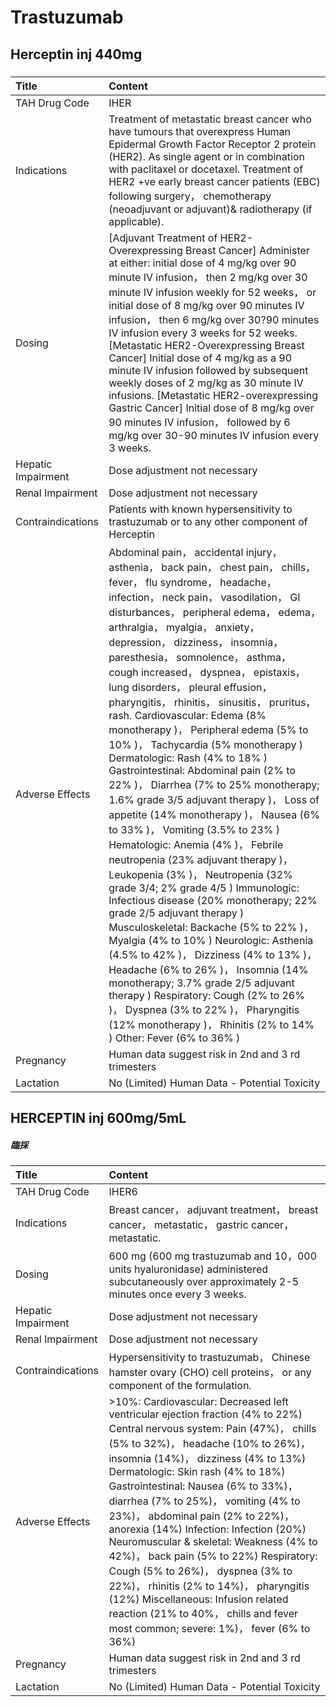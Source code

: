 # Trastuzumab

## Herceptin inj 440mg

##### 

| Title              | Content                                                                                                                                                                                                                                                                                                                                                                                                                                                                                                                                                                                                                                                                                                                                                                                                                                                                                                                                                                                                                                                                                                                                                                                                                                                                                                                                                                                    |
|:-------------------|:-------------------------------------------------------------------------------------------------------------------------------------------------------------------------------------------------------------------------------------------------------------------------------------------------------------------------------------------------------------------------------------------------------------------------------------------------------------------------------------------------------------------------------------------------------------------------------------------------------------------------------------------------------------------------------------------------------------------------------------------------------------------------------------------------------------------------------------------------------------------------------------------------------------------------------------------------------------------------------------------------------------------------------------------------------------------------------------------------------------------------------------------------------------------------------------------------------------------------------------------------------------------------------------------------------------------------------------------------------------------------------------------|
| TAH Drug Code      | IHER                                                                                                                                                                                                                                                                                                                                                                                                                                                                                                                                                                                                                                                                                                                                                                                                                                                                                                                                                                                                                                                                                                                                                                                                                                                                                                                                                                                       |
| Indications        | Treatment of metastatic breast cancer who have tumours that overexpress Human Epidermal Growth Factor Receptor 2 protein (HER2). As single agent or in combination with paclitaxel or docetaxel. Treatment of HER2 +ve early breast cancer patients (EBC) following surgery， chemotherapy (neoadjuvant or adjuvant)& radiotherapy (if applicable).                                                                                                                                                                                                                                                                                                                                                                                                                                                                                                                                                                                                                                                                                                                                                                                                                                                                                                                                                                                                                                        |
| Dosing             | [Adjuvant Treatment of HER2-Overexpressing Breast Cancer] Administer at either: initial dose of 4 mg/kg over 90 minute IV infusion， then 2 mg/kg over 30 minute IV infusion weekly for 52 weeks， or initial dose of 8 mg/kg over 90 minutes IV infusion， then 6 mg/kg over 30?90 minutes IV infusion every 3 weeks for 52 weeks. [Metastatic HER2-Overexpressing Breast Cancer] Initial dose of 4 mg/kg as a 90 minute IV infusion followed by subsequent weekly doses of 2 mg/kg as 30 minute IV infusions. [Metastatic HER2-overexpressing Gastric Cancer] Initial dose of 8 mg/kg over 90 minutes IV infusion， followed by 6 mg/kg over 30-90 minutes IV infusion every 3 weeks.                                                                                                                                                                                                                                                                                                                                                                                                                                                                                                                                                                                                                                                                                                    |
| Hepatic Impairment | Dose adjustment not necessary                                                                                                                                                                                                                                                                                                                                                                                                                                                                                                                                                                                                                                                                                                                                                                                                                                                                                                                                                                                                                                                                                                                                                                                                                                                                                                                                                              |
| Renal Impairment   | Dose adjustment not necessary                                                                                                                                                                                                                                                                                                                                                                                                                                                                                                                                                                                                                                                                                                                                                                                                                                                                                                                                                                                                                                                                                                                                                                                                                                                                                                                                                              |
| Contraindications  | Patients with known hypersensitivity to trastuzumab or to any other component of Herceptin                                                                                                                                                                                                                                                                                                                                                                                                                                                                                                                                                                                                                                                                                                                                                                                                                                                                                                                                                                                                                                                                                                                                                                                                                                                                                                 |
| Adverse Effects    | Abdominal pain， accidental injury， asthenia， back pain， chest pain， chills， fever， flu syndrome， headache， infection， neck pain， vasodilation， GI disturbances， peripheral edema， edema， arthralgia， myalgia， anxiety， depression， dizziness， insomnia， paresthesia， somnolence， asthma， cough increased， dyspnea， epistaxis， lung disorders， pleural effusion， pharyngitis， rhinitis， sinusitis， pruritus， rash. Cardiovascular: Edema (8% monotherapy )， Peripheral edema (5% to 10% )， Tachycardia (5% monotherapy ) Dermatologic: Rash (4% to 18% ) Gastrointestinal: Abdominal pain (2% to 22% )， Diarrhea (7% to 25% monotherapy; 1.6% grade 3/5 adjuvant therapy )， Loss of appetite (14% monotherapy )， Nausea (6% to 33% )， Vomiting (3.5% to 23% ) Hematologic: Anemia (4% )， Febrile neutropenia (23% adjuvant therapy )， Leukopenia (3% )， Neutropenia (32% grade 3/4; 2% grade 4/5 ) Immunologic: Infectious disease (20% monotherapy; 22% grade 2/5 adjuvant therapy ) Musculoskeletal: Backache (5% to 22% )， Myalgia (4% to 10% ) Neurologic: Asthenia (4.5% to 42% )， Dizziness (4% to 13% )， Headache (6% to 26% )， Insomnia (14% monotherapy; 3.7% grade 2/5 adjuvant therapy ) Respiratory: Cough (2% to 26% )， Dyspnea (3% to 22% )， Pharyngitis (12% monotherapy )， Rhinitis (2% to 14% ) Other: Fever (6% to 36% ) |
| Pregnancy          | Human data suggest risk in 2nd and 3 rd trimesters                                                                                                                                                                                                                                                                                                                                                                                                                                                                                                                                                                                                                                                                                                                                                                                                                                                                                                                                                                                                                                                                                                                                                                                                                                                                                                                                         |
| Lactation          | No (Limited) Human Data - Potential Toxicity                                                                                                                                                                                                                                                                                                                                                                                                                                                                                                                                                                                                                                                                                                                                                                                                                                                                                                                                                                                                                                                                                                                                                                                                                                                                                                                                               |

## HERCEPTIN inj 600mg/5mL

##### 臨採

| Title              | Content                                                                                                                                                                                                                                                                                                                                                                                                                                                                                                                                                                                                                                                                                             |
|:-------------------|:----------------------------------------------------------------------------------------------------------------------------------------------------------------------------------------------------------------------------------------------------------------------------------------------------------------------------------------------------------------------------------------------------------------------------------------------------------------------------------------------------------------------------------------------------------------------------------------------------------------------------------------------------------------------------------------------------|
| TAH Drug Code      | IHER6                                                                                                                                                                                                                                                                                                                                                                                                                                                                                                                                                                                                                                                                                               |
| Indications        | Breast cancer， adjuvant treatment， breast cancer， metastatic， gastric cancer， metastatic.                                                                                                                                                                                                                                                                                                                                                                                                                                                                                                                                                                                                      |
| Dosing             | 600 mg (600 mg trastuzumab and 10，000 units hyaluronidase) administered subcutaneously over approximately 2-5 minutes once every 3 weeks.                                                                                                                                                                                                                                                                                                                                                                                                                                                                                                                                                          |
| Hepatic Impairment | Dose adjustment not necessary                                                                                                                                                                                                                                                                                                                                                                                                                                                                                                                                                                                                                                                                       |
| Renal Impairment   | Dose adjustment not necessary                                                                                                                                                                                                                                                                                                                                                                                                                                                                                                                                                                                                                                                                       |
| Contraindications  | Hypersensitivity to trastuzumab， Chinese hamster ovary (CHO) cell proteins， or any component of the formulation.                                                                                                                                                                                                                                                                                                                                                                                                                                                                                                                                                                                  |
| Adverse Effects    | >10%: Cardiovascular: Decreased left ventricular ejection fraction (4% to 22%) Central nervous system: Pain (47%)， chills (5% to 32%)， headache (10% to 26%)， insomnia (14%)， dizziness (4% to 13%) Dermatologic: Skin rash (4% to 18%) Gastrointestinal: Nausea (6% to 33%)， diarrhea (7% to 25%)， vomiting (4% to 23%)， abdominal pain (2% to 22%)， anorexia (14%) Infection: Infection (20%) Neuromuscular & skeletal: Weakness (4% to 42%)， back pain (5% to 22%) Respiratory: Cough (5% to 26%)， dyspnea (3% to 22%)， rhinitis (2% to 14%)， pharyngitis (12%) Miscellaneous: Infusion related reaction (21% to 40%， chills and fever most common; severe: 1%)， fever (6% to 36%) |
| Pregnancy          | Human data suggest risk in 2nd and 3 rd trimesters                                                                                                                                                                                                                                                                                                                                                                                                                                                                                                                                                                                                                                                  |
| Lactation          | No (Limited) Human Data - Potential Toxicity                                                                                                                                                                                                                                                                                                                                                                                                                                                                                                                                                                                                                                                        |

